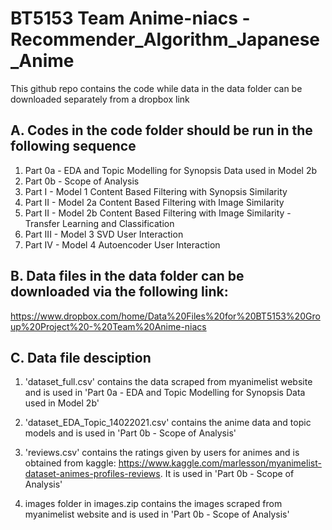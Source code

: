 # BT5153 Team Anime-niacs - Recommender_Algorithm_Japanese_Anime

This github repo contains the code while data in the data folder can be downloaded separately from a dropbox link

## A. Codes in the code folder should be run in the following sequence

1. Part 0a - EDA and Topic Modelling for Synopsis Data used in Model 2b
2. Part 0b - Scope of Analysis
3. Part I - Model 1 Content Based Filtering with Synopsis Similarity
4. Part II - Model 2a Content Based Filtering with Image Similarity
5. Part II - Model 2b Content Based Filtering with Image Similarity - Transfer Learning and Classification
6. Part III - Model 3 SVD User Interaction
7. Part IV - Model 4 Autoencoder User Interaction

## B. Data files in the data folder can be downloaded via the following link: 
https://www.dropbox.com/home/Data%20Files%20for%20BT5153%20Group%20Project%20-%20Team%20Anime-niacs

## C. Data file desciption
1. 'dataset_full.csv' contains the data scraped from myanimelist website and is used in 'Part 0a - EDA and Topic Modelling for Synopsis Data used in Model 2b'
 
2. 'dataset_EDA_Topic_14022021.csv' contains the anime data and topic models and is used in 'Part 0b - Scope of Analysis'

3. 'reviews.csv' contains the ratings given by users for animes and is obtained from kaggle: https://www.kaggle.com/marlesson/myanimelist-dataset-animes-profiles-reviews. It is used in 'Part 0b - Scope of Analysis'
 
4. images folder in images.zip contains the images scraped from myanimelist website and is used in 'Part 0b - Scope of Analysis'


